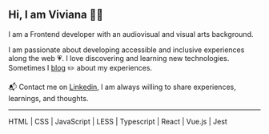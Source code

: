 ## Hi, I am Viviana 👋🏽 
I am a Frontend developer with an audiovisual and visual arts background. 

I am passionate about developing accessible and inclusive experiences along the web 💗. I love discovering and learning new technologies. Sometimes I [blog]() ✏️ about my experiences.

📬 Contact me on [Linkedin](https://www.linkedin.com/in/viviana-yanez/), I am always willing to share experiences, learnings, and thoughts.

---

HTML | CSS | JavaScript | LESS | Typescript | React | Vue.js | Jest  

<!--
**vivitt/vivitt** is a ✨ _special_ ✨ repository because its `README.md` (this file) appears on your GitHub profile.
